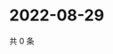 # 2022-08-29

共 0 条

<!-- BEGIN WEIBO -->
<!-- 最后更新时间 Mon Aug 29 2022 02:06:37 GMT+0800 (China Standard Time) -->

<!-- END WEIBO -->
